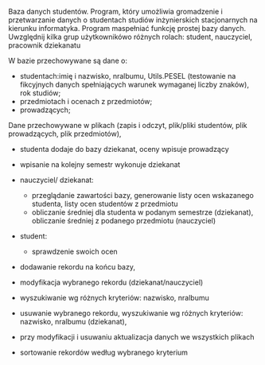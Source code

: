 Baza danych studentów.
 Program,   który   umożliwia   gromadzenie   i   przetwarzanie   danych   o   studentach studiów   inżynierskich   stacjonarnych   na   kierunku   informatyka.
    Program   maspełniać   funkcję   prostej   bazy   danych.
  Uwzględnij   kilka   grup   użytkownikówo różnych rolach: student, nauczyciel, pracownik dziekanatu
  
  W bazie przechowywane są dane o: 
  
  - studentach:imię i nazwisko, nralbumu, Utils.PESEL (testowanie na fikcyjnych danych spełniających warunek wymaganej liczby znaków), rok studiów;
  - przedmiotach i ocenach z przedmiotów;
  - prowadzących;
  
  Dane przechowywane w plikach (zapis i odczyt, plik/pliki studentów, plik prowadzących, plik przedmiotów), 
  
  - studenta dodaje do bazy dziekanat, oceny wpisuje prowadzący
  
  - wpisanie na kolejny semestr wykonuje dziekanat 
  
  - nauczyciel/ dziekanat:
    - przeglądanie zawartości bazy, generowanie listy ocen wskazanego studenta, listy ocen studentów z przedmiotu
    - obliczanie średniej dla studenta w podanym semestrze (dziekanat), obliczanie średniej z podanego przedmiotu (nauczyciel)
  
  - student: 
    - sprawdzenie swoich ocen
  - dodawanie rekordu na końcu bazy, 
  - modyfikacja wybranego rekordu (dziekanat/nauczyciel)
  - wyszukiwanie wg różnych kryteriów: nazwisko, nralbumu
  - usuwanie wybranego rekordu, wyszukiwanie wg różnych kryteriów: nazwisko, nralbumu (dziekanat),
  - przy modyfikacji i usuwaniu aktualizacja danych we wszystkich plikach
  - sortowanie rekordów według wybranego kryterium 